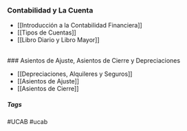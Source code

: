 ### Contabilidad y La Cuenta

- [[Introducción a la Contabilidad Financiera]]
- [[Tipos de Cuentas]]
- [[Libro Diario y Libro Mayor]]
<br>
### Asientos de Ajuste, Asientos de Cierre y Depreciaciones

* [[Depreciaciones, Alquileres y Seguros]]
* [[Asientos de Ajuste]]
* [[Asientos de Cierre]]

##### Tags

#UCAB #ucab